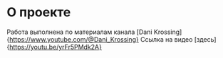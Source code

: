 # О проекте

Работа выполнена по материалам канала [Dani Krossing]{https://www.youtube.com/@Dani_Krossing}
Ссылка на видео [здесь]{https://youtu.be/yrFr5PMdk2A}
